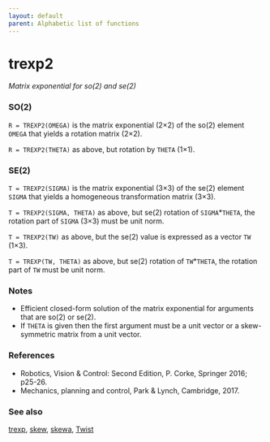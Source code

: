 ```yaml
---
layout: default
parent: Alphabetic list of functions
---
```

# trexp2
_Matrix exponential for so(2) and se(2)_
### SO(2)


```R = TREXP2(OMEGA)``` is the matrix exponential (2&times;2) of the so(2) element `OMEGA` that
yields a rotation matrix (2&times;2).


```R = TREXP2(THETA)``` as above, but rotation by `THETA` (1&times;1).
### SE(2)


```T = TREXP2(SIGMA)``` is the matrix exponential (3&times;3) of the se(2) element
`SIGMA` that yields a homogeneous transformation  matrix (3&times;3).


```T = TREXP2(SIGMA, THETA)``` as above, but se(2) rotation of `SIGMA`*`THETA`, the
rotation part of `SIGMA` (3&times;3) must be unit norm.


```T = TREXP2(TW)``` as above, but the se(2) value is expressed as a vector `TW`
(1&times;3).


```T = TREXP(TW, THETA)``` as above, but se(2) rotation of `TW`*`THETA`, the
rotation part of `TW` must be unit norm.
### Notes
* Efficient closed-form solution of the matrix exponential for arguments that are    so(2) or se(2).
* If `THETA` is given then the first argument must be a unit vector or a    skew-symmetric matrix from a unit vector.

### References
* Robotics, Vision & Control: Second Edition, P. Corke, Springer 2016; p25-26.
* Mechanics, planning and control, Park & Lynch, Cambridge, 2017.

### See also

[trexp](trexp.md), [skew](skew.md), [skewa](skewa.md), [Twist](Twist.md)
